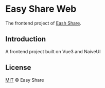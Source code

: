 # Easy Share Web
The frontend project of [Eash Share](https://github.com/zkeyoung/Easy-Share/settings).

## Introduction
A frontend project built on Vue3 and NaiveUI

## License
[MIT](./LICENSE) © Easy Share